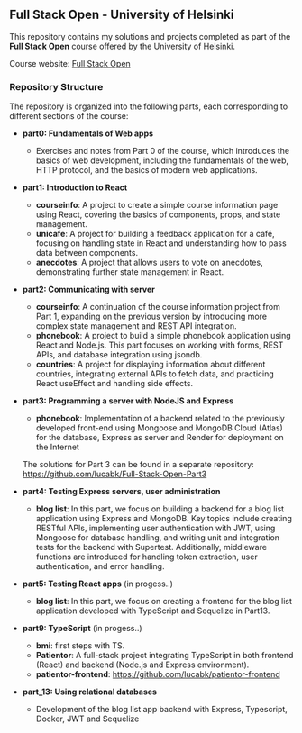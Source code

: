 ## Full Stack Open - University of Helsinki

This repository contains my solutions and projects completed as part of the **Full Stack Open** course offered by the University of Helsinki.

Course website: [Full Stack Open](https://fullstackopen.com/en/)

### Repository Structure

The repository is organized into the following parts, each corresponding to different sections of the course:

- **part0: Fundamentals of Web apps**
   - Exercises and notes from Part 0 of the course, which introduces the basics of web development, including the fundamentals of the web, HTTP protocol, and the basics of modern web applications.
  
- **part1: Introduction to React**
   - **courseinfo**: A project to create a simple course information page using React, covering the basics of components, props, and state management.
   - **unicafe**: A project for building a feedback application for a café, focusing on handling state in React and understanding how to pass data between components.
   - **anecdotes**: A project that allows users to vote on anecdotes, demonstrating further state management in React.

- **part2: Communicating with server**
  - **courseinfo**: A continuation of the course information project from Part 1, expanding on the previous version by introducing more complex state management and REST API integration.
  - **phonebook**: A project to build a simple phonebook application using React and Node.js. This part focuses on working with forms, REST APIs, and database integration using jsondb.
  - **countries**: A project for displaying information about different countries, integrating external APIs to fetch data, and practicing React useEffect and handling side effects.

- **part3: Programming a server with NodeJS and Express**
  - **phonebook**: Implementation of a backend related to the previously developed front-end using Mongoose and MongoDB Cloud (Atlas) for the database, Express as server and Render for deployment on the Internet

  The solutions for Part 3 can be found in a separate repository: https://github.com/lucabk/Full-Stack-Open-Part3

- **part4: Testing Express servers, user administration**
  - **blog list**: In this part, we focus on building a backend for a blog list application using Express and MongoDB. Key topics include creating RESTful APIs, implementing user authentication with JWT, using Mongoose for database handling, and writing unit and integration tests for the backend with Supertest. Additionally, middleware functions are introduced for handling token extraction, user authentication, and error handling.

- **part5: Testing React apps** (in progess..)
  - **blog list**: In this part, we focus on creating a frontend for the blog list application developed with TypeScript and Sequelize in Part13.

- **part9: TypeScript** (in progess..)
  - **bmi**: first steps with TS.
  - **Patientor**: A full-stack project integrating TypeScript in both frontend (React) and backend (Node.js and Express environment).
  - **patientor-frontend**: https://github.com/lucabk/patientor-frontend 

- **part_13: Using relational databases**
  - Development of the blog list app backend with Express, Typescript, Docker, JWT and Sequelize